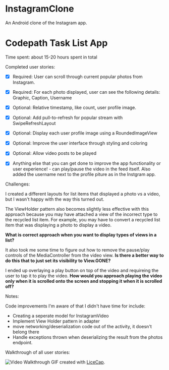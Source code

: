 # InstagramClone
An Android clone of the Instagram app.
# Codepath Task List App

Time spent: about 15-20 hours spent in total 

Completed user stories:

 * [x] Required: User can scroll through current popular photos from Instagram.
 * [x] Required: For each photo displayed, user can see the following details: Graphic, Caption, Username 
 * [x] Optional: Relative timestamp, like count, user profile image.
 * [x] Optional: Add pull-to-refresh for popular stream with SwipeRefreshLayout
 * [x] Optional: Display each user profile image using a RoundedImageView 
 * [x] Optional: Improve the user interface through styling and coloring
 * [x] Optional: Allow video posts to be played
 * [x] Anything else that you can get done to improve the app functionality or user experience! - can play/pause the video in the feed itself. Also added the username next to the profile piture as in the Instgram app.


Challenges:

I created a different layouts for list items that displayed a photo vs a video, but I wasn't happy with the way this turned out.

The ViewHolder pattern also becomes slightly less effective with this approach because you may have attached a view of the incorrect type to the recycled list item. For example, you may have to convert a recycled list item that was displaying a photo to display a video.

<b>What is correct approach when you want to display types of views in a list? </b>

It also took me some time to figure out how to remove the pause/play controls of the MediaController from the video view. 
<b>Is there a better way to do this that to just set its visibility to View.GONE?</b>

I ended up overlaying a play button on top of the video and requireing the user to tap it to play the video.
<b>How would you approach playing the video only when it is scrolled onto the screen and stopping it when it is scrolled off?</b>

Notes:

Code improvements I'm aware of that I didn't have time for include:
* Creating a seperate model for InstagramVideo 
* Implement View Holder pattern in adapter
* move networking/deserialization code out of the activity, it doesn't belong there
* Handle exceptions thrown when deserializing the result from the photos endpoint.

Walkthrough of all user stories:

![Video Walkthrough](https://github.com/nidhik/InstagramClone/blob/master/codepath-assignment-week1-android.gif)
GIF created with [LiceCap](http://www.cockos.com/licecap/).
